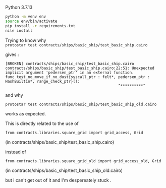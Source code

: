 Python 3.7.13

```bash
python -m venv env
source env/bin/activate
pip install -r requirements.txt
nile install
```

Trying to know why  
`protostar test contracts/ships/basic_ship/test_basic_ship.cairo` 

gives :
```
[BROKEN] contracts/ships/basic_ship/test_basic_ship.cairo                       
contracts/ships/basic_ship/test_basic_ship.cairo:22:51: Unexpected implicit argument 'pedersen_ptr' in an external function.
func test_no_move_if_no_dust{syscall_ptr : felt*, pedersen_ptr : HashBuiltin*, range_check_ptr}():
                                                  ^**********^

```

and why 

`protostar test contracts/ships/basic_ship/test_basic_ship_old.cairo` 

works as expected. 

This is directly related to the use of 
```cairo
from contracts.libraries.square_grid import grid_access, Grid
```
(in contracts/ships/basic_ship/test_basic_ship.cairo)

instead of 
```cairo
from contracts.libraries.square_grid_old import grid_access_old, Grid
```
(in contracts/ships/basic_ship/test_basic_ship_old.cairo)

but i can't get out of it and I'm despereately stuck . 
